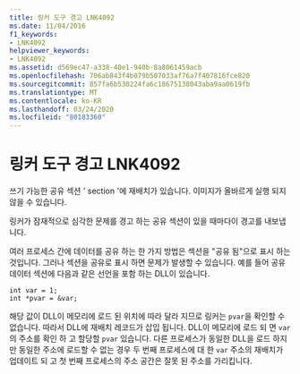 ```yaml
---
title: 링커 도구 경고 LNK4092
ms.date: 11/04/2016
f1_keywords:
- LNK4092
helpviewer_keywords:
- LNK4092
ms.assetid: d569ec47-a338-40e1-940b-8a8061459acb
ms.openlocfilehash: 706ab843f4b079b507033af76a7f407816fce820
ms.sourcegitcommit: 857fa6b530224fa6c18675138043aba9aa0619fb
ms.translationtype: MT
ms.contentlocale: ko-KR
ms.lasthandoff: 03/24/2020
ms.locfileid: "80183360"
---
```

# <a name="linker-tools-warning-lnk4092"></a>링커 도구 경고 LNK4092

쓰기 가능한 공유 섹션 ' section '에 재배치가 있습니다. 이미지가 올바르게 실행 되지 않을 수 있습니다.

링커가 잠재적으로 심각한 문제를 경고 하는 공유 섹션이 있을 때마다이 경고를 내보냅니다.

여러 프로세스 간에 데이터를 공유 하는 한 가지 방법은 섹션을 "공유 됨"으로 표시 하는 것입니다. 그러나 섹션을 공유로 표시 하면 문제가 발생할 수 있습니다. 예를 들어 공유 데이터 섹션에 다음과 같은 선언을 포함 하는 DLL이 있습니다.

```
int var = 1;
int *pvar = &var;
```

해당 값이 DLL이 메모리에 로드 된 위치에 따라 달라 지므로 링커는 `pvar`을 확인할 수 없습니다. 따라서 DLL에 재배치 레코드가 삽입 됩니다. DLL이 메모리에 로드 되 면 `var`의 주소를 확인 하 고 할당할 `pvar` 있습니다. 다른 프로세스가 동일한 DLL을 로드 하지만 동일한 주소에 로드할 수 없는 경우 두 번째 프로세스에 대 한 `var` 주소의 재배치가 업데이트 되 고 첫 번째 프로세스의 주소 공간은 잘못 된 주소를 가리킵니다.
